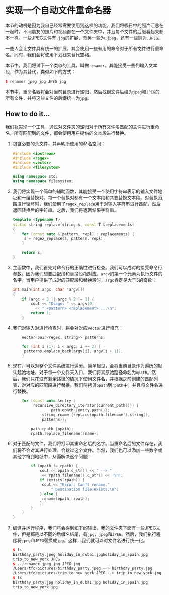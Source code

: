 # 实现一个自动文件重命名器

本节的动机是因为我自己经常需要使用到这样的功能。我们将假日中的照片汇总在一起时，不同朋友的照片和视频都在一个文件夹中，并且每个文件的后缀看起来都不一样。一些JPEG文件有`.jpg`的扩展，而另一些为`.jpeg`，还有一些则为`.JPEG`。

一些人会让文件具有统一的扩展，其会使用一些有用的命令对于所有文件进行重命名。同时，我们会将使用下划线来替代空格。

本节中，我们将试下一个类似的工具，叫做`renamer`。其能接受一些列输入文本段，作为其替代，类似如下的方式：

```c++
$ renamer jpeg jpg JPEG jpg
```

本节中，重命名器将会对当前目录进行递归，然后找到文件后缀为`jpeg`和`JPEG`的所有文件，并将这些文件的后缀统一为`jpg`。

##  How to do it...

我们将实现一个工具，通过对文件夹的递归对于所有文件名匹配的文件进行重命名。所有匹配到的文件，都会使用用户提供的文本段进行替换。

1. 包含必要的头文件，并声明所使用的命名空间：

   ```c++
   #include <iostream>
   #include <regex>
   #include <vector>
   #include <filesystem>
   
   using namespace std;
   using namespace filesystem;
   ```

2. 我们将实现一个简单的辅助函数，其能接受一个使用字符串表示的输入文件地址和一组替换对。每一个替换对都有一个文本段和其要替换文本段。对替换范围进行循环时，我们使用了`regex_replace`用于对输入字符串进行匹配，然后返回转换后的字符串。之后，我们将返回结果字符串。

   ```c++
   template <typename T>
   static string replace(string s, const T &replacements)
   {
       for (const auto &[pattern, repl] : replacements) {
       	s = regex_replace(s, pattern, repl);
       }
       
       return s;
   }
   ```

3. 主函数中，我们首先对命令行的正确性进行检查。我们可以成对的接受命令行参数，因为我们想要匹配段和替换段相对应。`argv`的第一个元素为执行文件的名字。当用户提供了成对的匹配段和替换段时，`argc`肯定是大于3的奇数：

   ```c++
   int main(int argc, char *argv[])
   {
       if (argc < 3 || argc % 2 != 1) {
           cout << "Usage: " << argv[0]
           	 << " <pattern> <replacement> ...\n";
           return 1;
       }
   ```

4. 我们对输入对进行检查时，将会对对应`vector`进行填充：

   ```c++
       vector<pair<regex, string>> patterns;
   
       for (int i {1}; i < argc; i += 2) {
       	patterns.emplace_back(argv[i], argv[i + 1]);
       }
   ```

5. 现在，可以对整个文件系统进行遍历。简单起见，会将当前目录作为遍历的默认起始地址。对于每一个文件夹入口，我们将其原始路径命名为`opath`。然后，我们只在没有剩余路径的情况下使用文件名，并根据之前创建的匹配列表，对对应的匹配段进行替换。我们将拷贝`opath`到`rpath`中，并且将文件名进行替换。

   ```c++
       for (const auto &entry :
       		recursive_directory_iterator{current_path()}) {
      		 		path opath {entry.path()};
       			string rname {replace(opath.filename().string(),
       			patterns)};
           
           path rpath {opath};
           rpath.replace_filename(rname);
   ```

6. 对于匹配的文件，我们将打印其重命名后的名字。当重命名后的文件存在，我们将不会对其进行处理。会跳过这个文件。当然，我们也可以添加一些数字或其他字符到地址中，从而解决这个问题：

   ```c++
           if (opath != rpath) {
               cout << opath.c_str() << " --> "
               	<< rpath.filename().c_str() << '\n';
               if (exists(rpath)) {
               	cout << "Error: Can't rename."
               		" Destination file exists.\n";
               } else {
               	rename(opath, rpath);
               }
           }
       }
   }
   ```

7. 编译并运行程序，我们将会得到如下的输出。我的文件夹下面有一些JPEG文件，但是都是以不同的后缀名结尾，有`jpg`，`jpeg`和`JPEG`。然后，我们执行程序将`jpeg`和`JPEG`替换成`jpg`。这样，我们就可以对文件名进行统一化。

   ```c++
   $ ls
   birthday_party.jpeg holiday_in_dubai.jpgholiday_in_spain.jpg
   trip_to_new_york.JPEG
   $ ../renamer jpeg jpg JPEG jpg
   /Users/tfc/pictures/birthday_party.jpeg --> birthday_party.jpg
   /Users/tfc/pictures/trip_to_new_york.JPEG --> trip_to_new_york.jpg
   $ ls
   birthday_party.jpg holiday_in_dubai.jpg holiday_in_spain.jpg
   trip_to_new_york.jpg
   ```

   